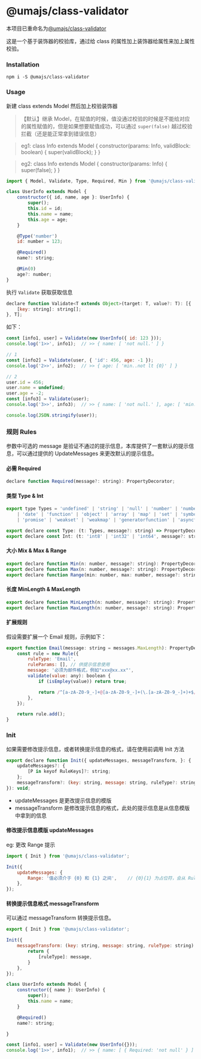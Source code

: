 # @umajs/class-validator

本项目已重命名为[@umajs/class-validator](https://www.npmjs.com/package/@umajs/class-validator)

这是一个基于装饰器的校验库，通过给 class 的属性加上装饰器给属性来加上属性校验。

### Installation
```shell
npm i -S @umajs/class-validator
```

### Usage
新建 class extends Model 然后加上校验装饰器

> 【默认】继承 Model，在赋值的时候，值没通过校验的时候是不能给对应的属性赋值的，但是如果想要赋值成功，可以通过 ```super(false)``` 越过校验拦截（还是能正常拿到错误信息）

> eg1: class Info extends Model { constructor(params: Info, validBlock: boolean) { super(validBlock); } }

> eg2: class Info extends Model { constructor(params: Info) { super(false); } }

```js
import { Model, Validate, Type, Required, Min } from '@umajs/class-validator';

class UserInfo extends Model {
    constructor({ id, name, age }: UserInfo) {
        super();
        this.id = id;
        this.name = name;
        this.age = age;
    }

    @Type('number')
    id: number = 123;

    @Required()
    name?: string;

    @Min(0)
    age?: number;
}
```

执行 ```Validate``` 获取获取信息
```js
declare function Validate<T extends Object>(target: T, value?: T): [{
    [key: string]: string[];
}, T];
```

如下：
```js
const [info1, user] = Validate(new UserInfo({ id: 123 }));
console.log('1>>', info1);  // >> { name: [ 'not null.' ] }

// 1
const [info2] = Validate(user, { 'id': 456, age: -1 });
console.log('2>>', info2);  // >> { age: [ 'min..not lt {0}' ] }

// 2
user.id = 456;
user.name = undefined;
user.age = -2;
const [info3] = Validate(user);
console.log('3>>', info3);  // >> { name: [ 'not null.' ], age: [ 'min..not lt {0}' ] }

console.log(JSON.stringify(user));
```

### 规则 Rules
参数中可选的 message 是验证不通过的提示信息，本库提供了一套默认的提示信息，可以通过提供的 UpdateMessages 来更改默认的提示信息。

#### 必需 Required
```js
declare function Required(message?: string): PropertyDecorator;
```

#### 类型 Type & Int
```js
export type Types = 'undefined' | 'string' | 'null' | 'number' | 'number' | 'boolean'
    | 'date' | 'function' | 'object' | 'array' | 'map' | 'set' | 'symbol' | 'function'
    | 'promise' | 'weakset' | 'weakmap' | 'generatorfunction' | 'asyncfunction' | 'object' | 'regexp';

export declare const Type: (t: Types, message?: string) => PropertyDecorator;
export declare const Int: (t: 'int8' | 'int32' | 'int64', message?: string) => PropertyDecorator;
```

#### 大小 Mix & Max & Range
```js
export declare function Min(n: number, message?: string): PropertyDecorator;
export declare function Max(n: number, message?: string): PropertyDecorator;
export declare function Range(min: number, max: number, message?: string): PropertyDecorator;
```

#### 长度 MinLength & MaxLength
```js
export declare function MinLength(n: number, message?: string): PropertyDecorator;
export declare function MaxLength(n: number, message?: string): PropertyDecorator;
```

#### 扩展规则
假设需要扩展一个 Email 规则，示例如下：
```js
export function Email(message: string = messages.MaxLength): PropertyDecorator {
    const rule = new Rule({
        ruleType: 'Email',
        ruleParams: [], // 供提示信息使用
        message: '必须为邮件格式，例如"xxx@xx.xx"',
        validate(value: any): boolean {
            if (isEmpley(value)) return true;

            return /^[a-zA-Z0-9_-]+@[a-zA-Z0-9_-]+(\.[a-zA-Z0-9_-]+)+$/.test(value);
        },
    });

    return rule.add();
}
```

### Init
如果需要修改提示信息，或者转换提示信息的格式，请在使用前调用 Init 方法
```js
export declare function Init({ updateMessages, messageTransform, }: {
    updateMessages?: {
        [P in keyof RuleKeys]?: string;
    };
    messageTransform?: (key: string, message: string, ruleType?: string, ruleParams?: any[]) => void;
}): void;
```
- updateMessages 是更改提示信息的模版
- messageTransform 是修改提示信息的格式，此处的提示信息是从信息模版中拿到的信息

#### 修改提示信息模版 updateMessages
eg: 更改 Range 提示
```js
import { Init } from '@umajs/class-validator';

Init({
    updateMessages: {
        Range: '值必须介于 {0} 和 {1} 之间',    // {0}{1} 为占位符，会从 Rule 的参数 ruleParams 中取值
    },
});
```

#### 转换提示信息格式 messageTransform

可以通过 messageTransform 转换提示信息。
```js
export { Init } from '@umajs/class-validator';

Init({
    messageTransform: (key: string, message: string, ruleType: string) => {
        return {
            [ruleType]: message,
        }
    },
});

class UserInfo extends Model {
    constructor({ name }: UserInfo) {
        super();
        this.name = name;
    }

    @Required()
    name?: string;

}

const [info1, user] = Validate(new UserInfo({}));
console.log('1>>', info1);  // >> { name: [ { Required: 'not null' } ] }
```
